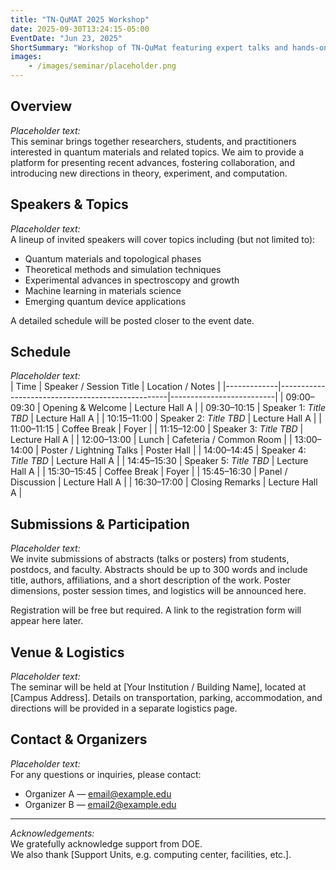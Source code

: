 ```yaml
---
title: "TN-QuMAT 2025 Workshop"
date: 2025-09-30T13:24:15-05:00
EventDate: "Jun 23, 2025"
ShortSummary: "Workshop of TN-QuMat featuring expert talks and hands-on sessions"
images:
    - /images/seminar/placeholder.png
---
```


## Overview

*Placeholder text:*  
This seminar brings together researchers, students, and practitioners interested in quantum materials and related topics. We aim to provide a platform for presenting recent advances, fostering collaboration, and introducing new directions in theory, experiment, and computation.

## Speakers & Topics

*Placeholder text:*  
A lineup of invited speakers will cover topics including (but not limited to):

- Quantum materials and topological phases  
- Theoretical methods and simulation techniques  
- Experimental advances in spectroscopy and growth  
- Machine learning in materials science  
- Emerging quantum device applications  

A detailed schedule will be posted closer to the event date.

## Schedule

*Placeholder text:*  
| Time        | Speaker / Session Title                         | Location / Notes        |
|-------------|--------------------------------------------------|--------------------------|
| 09:00–09:30 | Opening & Welcome                                 | Lecture Hall A           |
| 09:30–10:15 | Speaker 1: *Title TBD*                            | Lecture Hall A           |
| 10:15–11:00 | Speaker 2: *Title TBD*                            | Lecture Hall A           |
| 11:00–11:15 | Coffee Break                                      | Foyer                     |
| 11:15–12:00 | Speaker 3: *Title TBD*                            | Lecture Hall A           |
| 12:00–13:00 | Lunch                                             | Cafeteria / Common Room   |
| 13:00–14:00 | Poster / Lightning Talks                          | Poster Hall               |
| 14:00–14:45 | Speaker 4: *Title TBD*                            | Lecture Hall A           |
| 14:45–15:30 | Speaker 5: *Title TBD*                            | Lecture Hall A           |
| 15:30–15:45 | Coffee Break                                      | Foyer                     |
| 15:45–16:30 | Panel / Discussion                                | Lecture Hall A           |
| 16:30–17:00 | Closing Remarks                                   | Lecture Hall A           |

## Submissions & Participation

*Placeholder text:*  
We invite submissions of abstracts (talks or posters) from students, postdocs, and faculty. Abstracts should be up to 300 words and include title, authors, affiliations, and a short description of the work. Poster dimensions, poster session times, and logistics will be announced here.  

Registration will be free but required. A link to the registration form will appear here later.

## Venue & Logistics

*Placeholder text:*  
The seminar will be held at [Your Institution / Building Name], located at [Campus Address]. Details on transportation, parking, accommodation, and directions will be provided in a separate logistics page.

## Contact & Organizers

*Placeholder text:*  
For any questions or inquiries, please contact:  
- Organizer A — email@example.edu  
- Organizer B — email2@example.edu  

---

*Acknowledgements:*  
We gratefully acknowledge support from DOE.  
We also thank [Support Units, e.g. computing center, facilities, etc.].  



